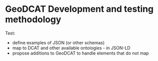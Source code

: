 # GeoDCAT Development and testing methodology

Test:

- define examples of JSON (or other schemas)
- map to DCAT and other available ontologies - in JSON-LD
- propose additions to GeoDCAT to handle elements that do not map
